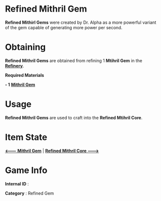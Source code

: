 # Refined Mithril Gem

**Refined Mithirl Gems** were created by Dr. Alpha as a more powerful variant of the gem capable of generating more power per second.

# Obtaining

**Refined Mithril Gems** are obtained from refining 1 **Mtihril Gem** in the [**Refinery**]().

**Required Materials**

**- 1** [**Mithril Gem**](https://github.com/AlphaMC0/Lone-Martian/blob/main/Gems/Mithril%20Gem.md)

# Usage

**Refined Mithril Gems** are used to craft into the **Refined Mtihril Core**.

# Item State

[**<--- Mithril Gem**](https://github.com/AlphaMC0/Lone-Martian/blob/main/Gems/Mithril%20Gem.md) | [**Refined Mithril Core --->**](https://github.com/AlphaMC0/Lone-Martian/blob/main/Gems/Refined%20Mithril%20Core.md)

# Game Info

**Internal ID** : 

**Category** : Refined Gem
